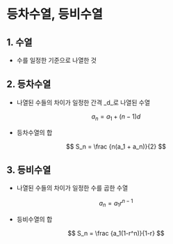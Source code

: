 # 등차수열, 등비수열

## 1. 수열

- 수를 일정한 기준으로 나열한 것

## 2. 등차수열

- 나열된 수들의 차이가 일정한 간격 _d_로 나열된 수열

$$
a_n = a_1 + (n-1)d
$$

- 등차수열의 합

$$
S_n = \frac {n(a_1 + a_n)}{2}
$$

## 3. 등비수열

- 나열된 수들의 차이가 일정한 수를 곱한 수열

$$
a_n = a_1r^{n-1}
$$

- 등비수열의 합

$$
S_n = \frac {a_1(1-r^n)}{1-r}
$$


